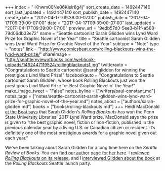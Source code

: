 +++
index = "-Khwm00Ne06Kislr6g4j"
sort_create_date = 1492447140
sort_last_updated = 1492447140
sort_publish_date = 1492447140
create_date = "2017-04-17T09:39:00-07:00"
publish_date = "2017-04-17T09:39:00-07:00"
date = "2017-04-17T09:39:00-07:00"
last_updated = "2017-04-17T09:39:00-07:00"
preview_url = "9edb57d0-5ee3-b11f-a568-79d06db33e72"
name = "Seattle cartoonist Sarah Glidden wins Lynd Ward Prize for Graphic Novel of the Year"
title = "Seattle cartoonist Sarah Glidden wins Lynd Ward Prize for Graphic Novel of the Year"
subtype = "Note"
type = "notes"
link = "http://www.comicsbeat.com/rolling-blackouts-wins-the-lynd-ward-prize/"
shareimage = "http://seattlereviewofbooks.com/webhook-uploads/1492447119524/rollingblackouts1.jpg"
twitterauto = "Congratulations to Seattle cartoonist @sarahglidden for winning the prestigious Lind Ward Prize!"
facebookauto = "Congratulations to Seattle cartoonist Sarah Glidden, whose book Rolling Blackouts just won the prestigious Lind Ward Prize for Best Graphic Novel of the Year!"
make_image_tweet = "False"
notes_byline = ["writers/paul-constant.md"]
notes_tags = ["notes/seattle-cartoonist-sarah-glidden-wins-lynd-ward-prize-for-graphic-novel-of-the-year.md"]
notes_about = ["authors/sarah-glidden.md"]
books = ["books/rolling-blackouts.md"]
+++
Heidi MacDonald [at the Beat says](http://www.comicsbeat.com/rolling-blackouts-wins-the-lynd-ward-prize/) that Sarah Glidden's *Rolling Blackouts* has won the Penn State University Libraries' 2017 Lynd Ward prize. MacDonald says the prize is given to "the best graphic novel, fiction or non-fiction, published in the previous calendar year by a living U.S. or Canadian citizen or resident. It’s definitely one of the most prestigious awards for a graphic novel given out each year."

We've been talking about Sarah Glidden for a long time here on the *Seattle Review of Books*. You can [find our author page for her here](http://www.seattlereviewofbooks.com/authors/sarah-glidden/). I [reviewed *Rolling Blackouts* on its release](http://www.seattlereviewofbooks.com/reviews/the-embedded-cartoonist/), and I [interviewed Glidden about the book](http://www.seattlereviewofbooks.com/notes/2016/10/10/you-need-distance-to-tell-a-story-talking-with-sarah-glidden-about-comics-journalism/) at the *Rolling Blackouts* Seattle launch party.
